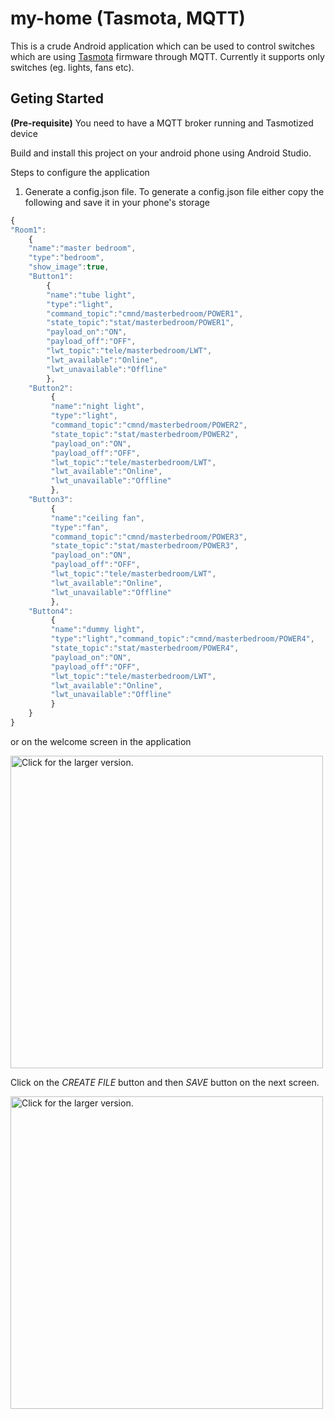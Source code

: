 # my-home (Tasmota, MQTT)
This is a crude Android application which can be used to control switches which are using [Tasmota](https://github.com/arendst/Tasmota) firmware through MQTT. 
Currently it supports only switches (eg. lights, fans etc).

## Geting Started
**(Pre-requisite)** You need to have a MQTT broker running and Tasmotized device

Build and install this project on your android phone using Android Studio.

Steps to configure the application
1. Generate a config.json file.
  To generate a config.json file either copy the following and save it in your phone's storage
  ```javascript
  {
  "Room1":
      {
      "name":"master bedroom",
      "type":"bedroom",
      "show_image":true,
      "Button1":
          {
          "name":"tube light",
          "type":"light",
          "command_topic":"cmnd/masterbedroom/POWER1",
          "state_topic":"stat/masterbedroom/POWER1",
          "payload_on":"ON",
          "payload_off":"OFF",
          "lwt_topic":"tele/masterbedroom/LWT",
          "lwt_available":"Online",
          "lwt_unavailable":"Offline"
          },
      "Button2":
           {
           "name":"night light",
           "type":"light",
           "command_topic":"cmnd/masterbedroom/POWER2",
           "state_topic":"stat/masterbedroom/POWER2",
           "payload_on":"ON",
           "payload_off":"OFF",
           "lwt_topic":"tele/masterbedroom/LWT",
           "lwt_available":"Online",
           "lwt_unavailable":"Offline"
           },
      "Button3":
           {
           "name":"ceiling fan",
           "type":"fan",
           "command_topic":"cmnd/masterbedroom/POWER3",
           "state_topic":"stat/masterbedroom/POWER3",
           "payload_on":"ON",
           "payload_off":"OFF",
           "lwt_topic":"tele/masterbedroom/LWT",
           "lwt_available":"Online",
           "lwt_unavailable":"Offline"
           },
      "Button4":
           {
           "name":"dummy light",
           "type":"light","command_topic":"cmnd/masterbedroom/POWER4",
           "state_topic":"stat/masterbedroom/POWER4",
           "payload_on":"ON",
           "payload_off":"OFF",
           "lwt_topic":"tele/masterbedroom/LWT",
           "lwt_available":"Online",
           "lwt_unavailable":"Offline"
           }
      }
  }
  ```
  or on the welcome screen in the application
  
  <img src="https://drive.google.com/uc?export=view&id=18zF_VdzWlzVO7kt7gKYpoyw0s89kq61d" height ="500" title="Click for the larger version." />
  
  Click on the *CREATE FILE* button and then *SAVE* button on the next screen.
  
   <img src="https://drive.google.com/uc?export=view&id=199Jctk3ML8Js-GJEC7qNMGZLYXF3binr" height ="500" title="Click for the larger version." />
  
  
